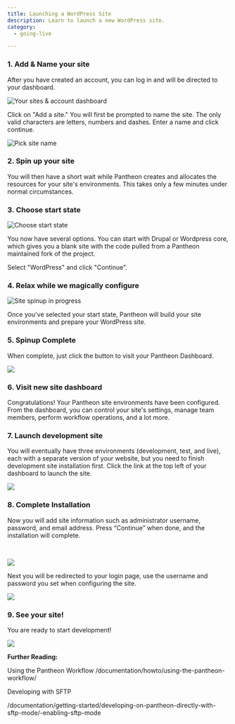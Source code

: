 ```yaml
---
title: Launching a WordPress Site
description: Learn to launch a new WordPress site.  
category:
  - going-live

---
```


### **1. Add & Name your site**

After you have created an account, you can log in and will be directed to your dashboard.

![Your sites & account dashboard](https://pantheon-systems.desk.com/customer/portal/attachments/247520)​

Click on "Add a site." You will first be prompted to name the site. The only valid characters are letters, numbers and dashes. Enter a name and click continue.

![Pick site name](https://pantheon-systems.desk.com/customer/portal/attachments/247523)

<!-- #2 -->
### **2. Spin up your site**

You will then have a short wait while Pantheon creates and allocates the resources for your site's environments. This takes only a few minutes under normal circumstances.

<!-- #3 -->
### **3. Choose start state**

![Choose start state](https://pantheon-systems.desk.com/customer/portal/attachments/247526)

You now have several options. You can start with Drupal or Wordpress core, which gives you a blank site with the code pulled from a Pantheon maintained fork of the project.

Select "WordPress" and click "Continue".

<!-- #4 -->
### **4. Relax while we magically configure**

![Site spinup in progress](https://pantheon-systems.desk.com/customer/portal/attachments/247524)

Once you've selected your start state, Pantheon will build your site environments and prepare your WordPress site.

<!-- #5 -->
### **5. Spinup Complete**

When complete, just click the button to visit your Pantheon Dashboard.

![](https://pantheon-systems.desk.com/customer/portal/attachments/247527)

<!-- #6 -->
### **6. Visit new site dashboard**

Congratulations! Your Pantheon site environments have been configured. From the dashboard, you can control your site's settings, manage team members, perform workflow operations, and a lot more.

<!-- #7 -->
### **7. Launch development site**

You will eventually have three environments (development, test, and live), each with a separate version of your website, but you need to finish development site installation first. Click the link at the top left of your dashboard to launch the site.

![](https://pantheon-systems.desk.com/customer/portal/attachments/248569)

<!-- #8 -->
### **8. Complete Installation**

Now you will add site information such as administrator username, password, and email address. Press “Continue” when done, and the installation will complete.

​

![](https://pantheon-systems.desk.com/customer/portal/attachments/248570)

Next you will be redirected to your login page, use the username and password you set when configuring the site.

![](https://pantheon-systems.desk.com/customer/portal/attachments/248575)

<!-- #9 -->
### **9. See your site!**

You are ready to start development!

![](https://pantheon-systems.desk.com/customer/portal/attachments/247528)

**Further Reading:**  
Using the Pantheon Workflow /documentation/howto/using-the-pantheon-workflow/

Developing with SFTP  
/documentation/getting-started/developing-on-pantheon-directly-with-sftp-mode/-enabling-sftp-mode
